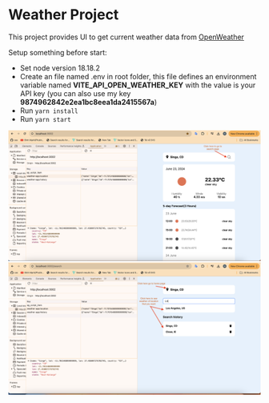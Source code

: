 # Weather Project

This project provides UI to get current weather data from [OpenWeather](https://openweathermap.org/)

Setup something before start:
- Set node version 18.18.2
- Create an file named .env in root folder, this file defines an environment variable named **VITE_API_OPEN_WEATHER_KEY** with the value is your API key (you can also use my key **9874962842e2ea1bc8eea1da2415567a**)
- Run `yarn install`
- Run `yarn start`

![home page](https://raw.githubusercontent.com/minhnhut123456/weather-project/main/preview-images/home.png)
![search page](https://raw.githubusercontent.com/minhnhut123456/weather-project/main/preview-images/search.png)

